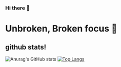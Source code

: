 ### Hi there 👋
# Unbroken, Broken focus 🎯
## github stats!
![Anurag's GitHub stats](https://github-readme-stats.vercel.app/api?username=duckupus&count_private=true&theme=gruvbox)
[![Top Langs](https://github-readme-stats.vercel.app/api/top-langs/?username=duckupus&theme=gruvbox&layout=compact)](https://github.com/anuraghazra/github-readme-stats)

<!--
**duckupus/duckupus** is a ✨ _special_ ✨ repository because its `README.md` (this file) appears on your GitHub profile.

Here are some ideas to get you started:

- 🔭 I’m currently working on ...
- 🌱 I’m currently learning ...
- 👯 I’m looking to collaborate on ...
- 🤔 I’m looking for help with ...
- 💬 Ask me about ...
- 📫 How to reach me: ...
- 😄 Pronouns: ...
- ⚡ Fun fact: ...
-->
